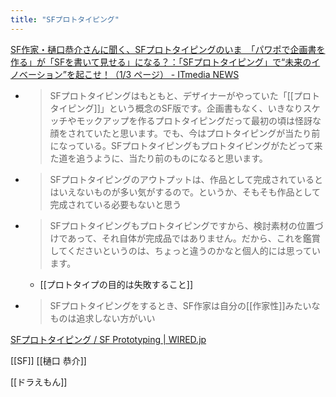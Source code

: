 ```yaml
---
title: "SFプロトタイピング"
---
```


[SF作家・樋口恭介さんに聞く、SFプロトタイピングのいま　「パワポで企画書を作る」が「SFを書いて見せる」になる？：「SFプロトタイピング」で“未来のイノベーション”を起こせ！（1/3 ページ） - ITmedia NEWS](https://www.itmedia.co.jp/news/articles/2206/17/news035.html)
- > SFプロトタイピングはもともと、デザイナーがやっていた「[[プロトタイピング]]」という概念のSF版です。企画書もなく、いきなりスケッチやモックアップを作るプロトタイピングだって最初の頃は怪訝な顔をされていたと思います。でも、今はプロトタイピングが当たり前になっている。SFプロトタイピングもプロトタイピングがたどって来た道を追うように、当たり前のものになると思います。
- > SFプロトタイピングのアウトプットは、作品として完成されているとはいえないものが多い気がするので。というか、そもそも作品として完成されている必要もないと思う
- > SFプロトタイピングもプロトタイピングですから、検討素材の位置づけであって、それ自体が完成品ではありません。だから、これを鑑賞してくださいというのは、ちょっと違うのかなと個人的には思っています。
    - [[プロトタイプの目的は失敗すること]]
- > SFプロトタイピングをするとき、SF作家は自分の[[作家性]]みたいなものは追求しない方がいい

[SFプロトタイピング / SF Prototyping | WIRED.jp](https://wired.jp/tag/sf-prototyping/)

[[SF]]
[[樋口 恭介]]

[[ドラえもん]]
